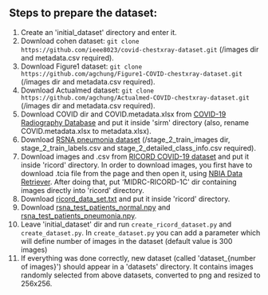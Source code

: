 ## Steps to prepare the dataset:

1. Create an 'initial_dataset' directory and enter it.
2. Download cohen dataset:
   `git clone https://github.com/ieee8023/covid-chestxray-dataset.git`
   (/images dir and metadata.csv required).
3. Download Figure1 dataset:
   `git clone https://github.com/agchung/Figure1-COVID-chestxray-dataset.git`
   (/images dir and metadata.csv required).
4. Download Actualmed dataset:
   `git clone https://github.com/agchung/Actualmed-COVID-chestxray-dataset.git`
   (/images dir and metadata.csv required).
5. Download COVID dir and COVID.metadata.xlsx from [COVID-19 Radiography Database](https://www.kaggle.com/tawsifurrahman/covid19-radiography-database/version/3)
   and put it inside 'sirm' directory (also, rename COVID.metadata.xlsx to metadata.xlsx).
6. Download [RSNA pneumonia dataset](https://www.kaggle.com/c/rsna-pneumonia-detection-challenge/data)
   (/stage_2_train_images dir, stage_2_train_labels.csv and stage_2_detailed_class_info.csv required).
7. Download images and .csv from [RICORD COVID-19 dataset](https://wiki.cancerimagingarchive.net/pages/viewpage.action?pageId=70230281)
   and put it inside 'ricord' directory. In order to download images, you first have to download .tcia file from the page and then open it, using [NBIA Data Retriever](https://wiki.cancerimagingarchive.net/display/NBIA/Downloading+TCIA+Images). After doing that, put 'MIDRC-RICORD-1C' dir containing images directly into 'ricord' directory.
8. Download [ricord_data_set.txt](https://github.com/lindawangg/COVID-Net/blob/master/create_ricord_dataset/ricord_data_set.txt) and put it inside 'ricord' directory.
9. Download [rsna_test_patients_normal.npy](https://github.com/lindawangg/COVID-Net/blob/master/rsna_test_patients_normal.npy) and [rsna_test_patients_pneumonia.npy](https://github.com/lindawangg/COVID-Net/blob/master/rsna_test_patients_pneumonia.npy).
10. Leave 'initial_dataset' dir and run `create_ricord_dataset.py` and `create_dataset.py`. In `create_dataset.py` you can add a parameter which will define number of images in the dataset (default value is 300 images)
11. If everything was done correctly, new dataset (called 'dataset\_{number of images}') should appear in a 'datasets' directory. It contains images randomly selected from above datasets, converted to png and resized to 256x256.
